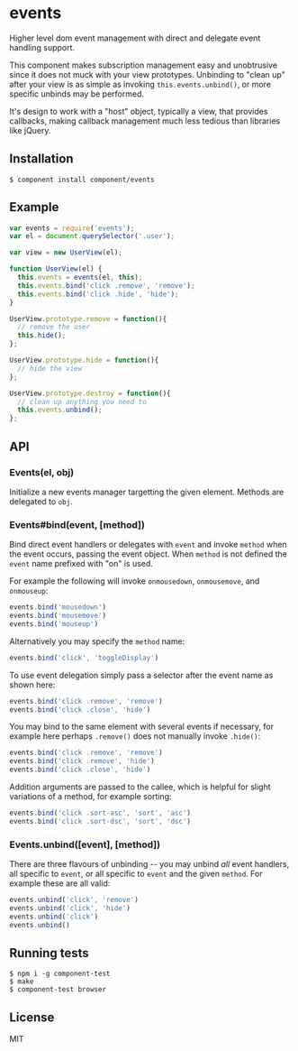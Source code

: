 
# events

  Higher level dom event management with direct and delegate event handling support.

  This component makes subscription management easy and unobtrusive since it does not muck with your view prototypes. Unbinding to "clean up" after your view is as simple as invoking `this.events.unbind()`, or more specific unbinds may be performed.

  It's design to work with a "host" object, typically a view, that provides callbacks, making callback management much less tedious than libraries like jQuery.

## Installation

    $ component install component/events

## Example

```js
var events = require('events');
var el = document.querySelector('.user');

var view = new UserView(el);

function UserView(el) {
  this.events = events(el, this);
  this.events.bind('click .remove', 'remove');
  this.events.bind('click .hide', 'hide');
}

UserView.prototype.remove = function(){
  // remove the user
  this.hide();
};

UserView.prototype.hide = function(){
  // hide the view
};

UserView.prototype.destroy = function(){
  // clean up anything you need to
  this.events.unbind();
};
```

## API

### Events(el, obj)

  Initialize a new events manager targetting the
  given element. Methods are delegated to `obj`.

### Events#bind(event, [method])

  Bind direct event handlers or delegates with `event` and
  invoke `method` when the event occurs, passing the event object.
  When `method` is not defined the `event` name prefixed with "on" is used.

  For example the following will invoke `onmousedown`, `onmousemove`,
  and `onmouseup`:

```js
events.bind('mousedown')
events.bind('mousemove')
events.bind('mouseup')
```

  Alternatively you may specify the `method` name:

```js
events.bind('click', 'toggleDisplay')
```

  To use event delegation simply pass a selector after the
  event name as shown here:

```js
events.bind('click .remove', 'remove')
events.bind('click .close', 'hide')
```

  You may bind to the same element with several events if necessary,
  for example here perhaps `.remove()` does not manually invoke `.hide()`:

```js
events.bind('click .remove', 'remove')
events.bind('click .remove', 'hide')
events.bind('click .close', 'hide')
```

  Addition arguments are passed to the callee, which
  is helpful for slight variations of a method, for
  example sorting:

```js
events.bind('click .sort-asc', 'sort', 'asc')
events.bind('click .sort-dsc', 'sort', 'dsc')
```

### Events.unbind([event], [method])

  There are three flavours of unbinding -- you may unbind _all_
  event handlers, all specific to `event`, or all specific to
  `event` and the given `method`. For example these are all valid:

```js
events.unbind('click', 'remove')
events.unbind('click', 'hide')
events.unbind('click')
events.unbind()
```

## Running tests

```
$ npm i -g component-test
$ make
$ component-test browser
```

## License

  MIT
